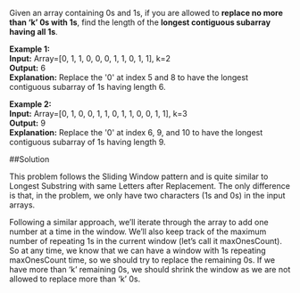 Given an array containing 0s and 1s, if you are allowed to **replace no more than ‘k’ 0s with 1s**,
find the length of the **longest contiguous subarray having all 1s**.

**Example 1:**  
**Input:** Array=[0, 1, 1, 0, 0, 0, 1, 1, 0, 1, 1], k=2  
**Output:** 6  
**Explanation:** Replace the '0' at index 5 and 8 to have the longest contiguous subarray of 1s having length 6.

**Example 2:**  
**Input:** Array=[0, 1, 0, 0, 1, 1, 0, 1, 1, 0, 0, 1, 1], k=3  
**Output:** 9  
**Explanation:** Replace the '0' at index 6, 9, and 10 to have the longest contiguous subarray of 1s having length 9.

##Solution

This problem follows the Sliding Window pattern and is quite similar to Longest Substring with same Letters after
Replacement. The only difference is that, in the problem, we only have two characters (1s and 0s) in the input arrays.

Following a similar approach, we’ll iterate through the array to add one number at a time in the window. We’ll also keep
track of the maximum number of repeating 1s in the current window (let’s call it maxOnesCount). So at any time, we know
that we can have a window with 1s repeating maxOnesCount time, so we should try to replace the remaining 0s. If we have
more than ‘k’ remaining 0s, we should shrink the window as we are not allowed to replace more than ‘k’ 0s.